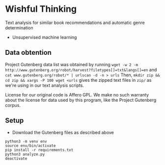 # Wishful Thinking

Text analysis for similar book recommendations and automatic genre
determination
- Unsupervised machine learning

## Data obtention
Project Gutenberg data list was obtained by running
`wget -w 2 -m http://www.gutenberg.org/robot/harvest?filetypes[]=txt&langs[]=en`
and `cat www.gutenberg.org/robot/* | urlscan -d -n > urls`
Then, `mkdir zip && cd zip && xargs -P 100 wget <urls` gives the zipped
text files in `zip/` as we're using in our text analysis scripts.

License for our original code is Affero GPL.
We make no such warranty about the license for data used by this
program, like the Project Gutenberg corpus.

## Setup

- Download the Gutenberg files as described above
```
python3 -m venv env
source env/bin/activate
pip install -r requirements.txt
python3 analyze.py
deactivate
```
